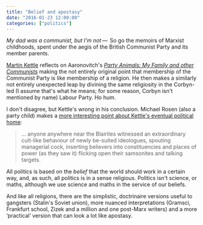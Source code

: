 ```yaml
---
title: "Belief and apostasy"
date: "2016-01-23 12:00:00"
categories: ["politics"]
---
```



_My dad was a communist, but I'm not_&thinsp;&#8212;&thinsp; So go the memoirs of Marxist childhoods, spent under the aegis of the British Communist Party and its member parents.

[Martin Kettle](https://www.theguardian.com/commentisfree/2016/jan/22/communist-family-politics-religion) reflects on Aaronovitch's <cite>[Party Animals: My Family and other Communists](https://www.theguardian.com/books/2015/dec/30/party-animals-my-family-other-communists-review-david-aaronovitch-marxism)</cite> making the not entirely original point that membership of the Communist Party is like membership of a religion. He then makes a similarly not entirely unexpected leap by divining the same religiosity in the Corbyn-led (I assume that's what he means; for some reason, Corbyn isn't mentioned by name) Labour Party. Ho hum.

I don't disagree, but Kettle's wrong in his conclusion. Michael Rosen (also a party child) makes a [more interesting point about Kettle's eventual political home](https://www.theguardian.com/commentisfree/2016/jan/22/communist-family-politics-religion#comment-67287411):

 > &hellip; anyone anywhere near the Blairites witnessed an extraordinary cult-like behaviour of newly be-suited ideologues, spouting managerial cock, inserting believers into constituencies and places of power (as they saw it) flicking open their samsonites and talking targets.

All politics is based on the _belief_ that the world should work in a certain way, and, as such, all politics is in a sense religious. Politics isn't science, or maths, although we use science and maths in the service of our beliefs.

And like all religions, there are the simplistic, doctrinaire versions useful to gangsters (Stalin's Soviet union), more nuanced interpretations (Gramsci, Frankfurt school, Zizek and a million and one post-Marx writers) and a more &#8216;practical&#8217; version that can look a lot like apostasy.
